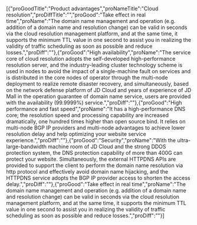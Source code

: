 [{"proGoodTitle":"Product advantages","proNameTitle":"Cloud resolution","proDiffTitle":"","proGood":"Take effect in real time","proName":"The domain name management and operation (e.g. addition of a domain name and resolution change) can be valid in seconds via the cloud resolution management platform, and at the same time, it supports the minimum TTL value in one second to assist you in realizing the validity of traffic scheduling as soon as possible and reduce losses.","proDiff":""},{"proGood":"High availability","proName":"The service core of cloud resolution adopts the self-developed high-performance resolution server, and the industry-leading cluster technology scheme is used in nodes to avoid the impact of a single-machine fault on services and is distributed in the core nodes of operator through the multi-node deployment to realize remote disaster recovery, and simultaneously, based on the network defense platform of JD Cloud and years of experience of JD Mall in the operation guarantee of domain name service, users are provided with the availability (99.9999%) service.","proDiff":""},{"proGood":"High performance and fast speed","proName":"It has a high-performance DNS core; the resolution speed and processing capability are increased dramatically, one hundred times higher than open source bind. It relies on multi-node BGP IP providers and multi-node advantages to achieve lower resolution delay and help optimizing your website service experience.","proDiff":""},{"proGood":"Security","proName":"With the ultra-large-bandwidth machine room of JD Cloud and the strong DDOS protection system, the DNS protection capability of more than 400G can protect your website. Simultaneously, the external HTTPDNS APIs are provided to support the client to perform the domain name resolution via http protocol and effectively avoid domain name hijacking, and the HTTPDNS service adopts the BGP IP provider access to shorten the access delay.","proDiff":""},{"proGood":"Take effect in real time","proName":"The domain name management and operation (e.g. addition of a domain name and resolution change) can be valid in seconds via the cloud resolution management platform, and at the same time, it supports the minimum TTL value in one second to assist you in realizing the validity of traffic scheduling as soon as possible and reduce losses.","proDiff":""}]